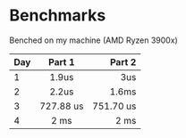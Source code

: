 # Benchmarks

Benched on my machine (AMD Ryzen 3900x)

| Day      |     Part 1    | Part 2     |
|----------|:-------------:|----------: |
| 1        |  1.9us        | 3us        |
| 2        |  2.2us        | 1.6ms      |
| 3        | 727.88 us     | 751.70 us  |
| 4        | 2 ms          | 2 ms       |